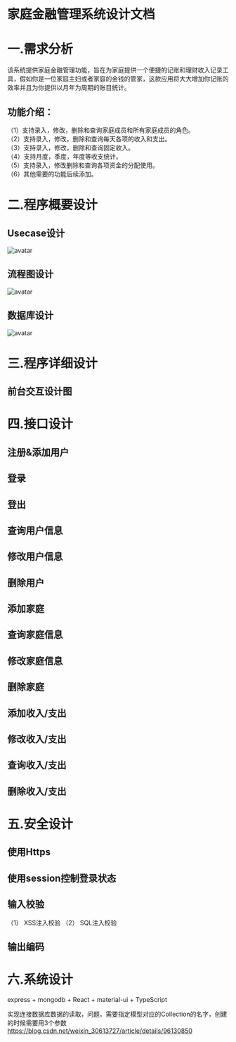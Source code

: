 家庭金融管理系统设计文档
=====================
# 一.需求分析
该系统提供家庭金融管理功能，旨在为家庭提供一个便捷的记账和理财收入记录工具，假如你是一位家庭主妇或者家庭的金钱的管家，这款应用将大大增加你记账的效率并且为你提供以月年为周期的账目统计。
 ## 功能介绍：
（1）支持录入，修改，删除和查询家庭成员和所有家庭成员的角色。  
（2）支持录入，修改，删除和查询每天各项的收入和支出。  
（3）支持录入，修改，删除和查询固定收入。  
（4）支持月度，季度，年度等收支统计。  
（5）支持录入，修改删除和查询各项资金的分配使用。  
（6）其他需要的功能后续添加。  
# 二.程序概要设计
## Usecase设计
![avatar](./files/uml/usecase_design.png)
## 流程图设计
![avatar](./files/uml/sequence_design.jpg)
## 数据库设计
![avatar](./files/uml/errelation_design.jpg)
# 三.程序详细设计
## 前台交互设计图
# 四.接口设计
## 注册&添加用户
## 登录
## 登出
## 查询用户信息
## 修改用户信息
## 删除用户
## 添加家庭
## 查询家庭信息
## 修改家庭信息
## 删除家庭
## 添加收入/支出
## 修改收入/支出
## 查询收入/支出
## 删除收入/支出

# 五.安全设计
## 使用Https
## 使用session控制登录状态
## 输入校验
（1） XSS注入校验
（2） SQL注入校验
## 输出编码

# 六.系统设计
express + mongodb + React + material-ui + TypeScript

实现连接数据库数据的读取，问题，需要指定模型对应的Collection的名字，创建的时候需要用3个参数  https://blog.csdn.net/weixin_30613727/article/details/96130850
